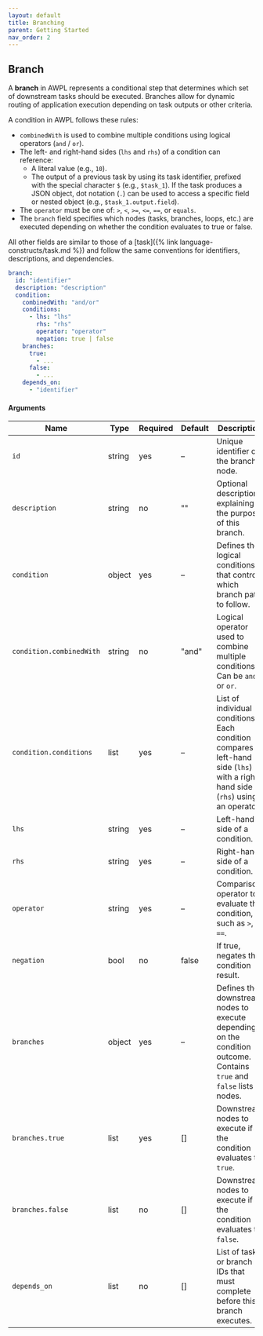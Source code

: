 ```yaml
---
layout: default
title: Branching
parent: Getting Started
nav_order: 2
---
```


## Branch

A **branch** in AWPL represents a conditional step that determines which set of downstream tasks should be executed. Branches allow for dynamic routing of application execution depending on task outputs or other criteria.

A condition in AWPL follows these rules:

- `combinedWith` is used to combine multiple conditions using logical operators (`and` / `or`).
- The left- and right-hand sides (`lhs` and `rhs`) of a condition can reference:
  - A literal value (e.g., `10`).
  - The output of a previous task by using its task identifier, prefixed with the special character `$` (e.g., `$task_1`). If the task produces a JSON object, dot notation (`.`) can be used to access a specific field or nested object (e.g., `$task_1.output.field`).
- The `operator` must be one of: `>`, `<`, `>=`, `<=`, `==`, or `equals`.
- The `branch` field specifies which nodes (tasks, branches, loops, etc.) are executed depending on whether the condition evaluates to true or false. 

All other fields are similar to those of a [task]({% link language-constructs/task.md %}) and follow the same conventions for identifiers, descriptions, and dependencies.

```yaml
branch:
  id: "identifier"
  description: "description"
  condition:
    combinedWith: "and/or"
    conditions:
      - lhs: "lhs"
        rhs: "rhs"
        operator: "operator"
        negation: true | false
    branches:
      true:
        - ...
      false:
        - ...
    depends_on:
      - "identifier"
```

#### Arguments

| Name                     | Type   | Required | Default | Description                                                                                                                       | 
|--------------------------|--------|----------|---------|-----------------------------------------------------------------------------------------------------------------------------------|
| `id`                     | string | yes      | –       | Unique identifier of the branch node.                                                                                             |
| `description`            | string | no       | ""      | Optional description explaining the purpose of this branch.                                                                       |
| `condition`              | object | yes      | –       | Defines the logical conditions that control which branch path to follow.                                                          |
| `condition.combinedWith` | string | no       | "and"   | Logical operator used to combine multiple conditions. Can be `and` or `or`.                                                       |
| `condition.conditions`   | list   | yes      | –       | List of individual conditions. Each condition compares a left-hand side (`lhs`) with a right-hand side (`rhs`) using an operator. |
| `lhs`                    | string | yes      | –       | Left-hand side of a condition.                                                                                                    |
| `rhs`                    | string | yes      | –       | Right-hand side of a condition.                                                                                                   |
| `operator`               | string | yes      | –       | Comparison operator to evaluate the condition, such as `>`, `<`, `==`.                                                            |
| `negation`               | bool   | no       | false   | If true, negates the condition result.                                                                                            |
| `branches`               | object | yes      | –       | Defines the downstream nodes to execute depending on the condition outcome. Contains `true` and `false` lists of nodes.           |
| `branches.true`          | list   | yes      | []      | Downstream nodes to execute if the condition evaluates to `true`.                                                                 |
| `branches.false`         | list   | no       | []      | Downstream nodes to execute if the condition evaluates to `false`.                                                                |
| `depends_on`             | list   | no       | []      | List of task or branch IDs that must complete before this branch executes.                                                        |

